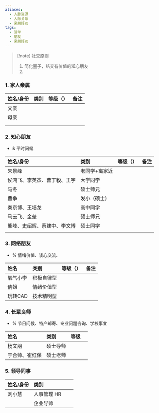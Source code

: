 ```yaml
---
aliases:
  - 人脉资源
  - 人际关系
  - 亲朋好友
tags:
  - 清单
  - 朋友
  - 亲朋好友
---
```

> [!note] 社交原则
> 1. 简化圈子，结交有价值的知心朋友
> 2. 
### 1. 家人亲属 
| 姓名/身份 | 类别  | 等级（） | 备注  |
| :---- | :-- | :--- | --- |
| 父亲    |     |      |     |
| 母亲    |     |      |     |
|       |     |      |     |
|       |     |      |     |
### 2. 知心朋友
- & 平时问候

| 姓名/身份          | 类别      | 等级（） | 备注  |
| :------------- | :------ | :--- | --- |
| 朱景峰            | 老同学+离家近 |      |     |
| 侯鸿飞、李英杰、曹丁毅、王宇 | 大学同学    |      |     |
| 马冬             | 硕士师兄    |      |     |
| 曹争             | 发小（硕士）  |      |     |
| 秦京博、王培龙        | 高中同学    |      |     |
| 马云飞、金垒         | 硕士师兄    |      |     |
| 熊峰、史绍辉、蔡建中、李文博 | 硕士同学    |      |     |
|                |         |      |     |
### 3. 网络朋友
- % 情绪价值、谈心交流、

| 姓名    | 类别    | 等级（） | 备注  |
| :---- | :---- | :--- | --- |
| 氧气小李  | 积极自律型 |      |     |
| 倩姐    | 情绪价值型 |      |     |
| 玩转CAD | 技术精明型 |      |     |
### 4. 长辈良师 
- % 节日问候、特产邮寄、专业问题咨询、学校事宜

| 姓名      | 类别   | 等级  |     |
| :------ | :--- | :-- | --- |
| 杨文朋     | 硕士导师 |     |     |
| 于合帅、崔红保 | 硕士老师 |     |     |
### 5. 领导同事
| 姓名/身份 | 类别      |     |     |
| :---- | :------ | :-- | --- |
| 刘小慧   | 人事管理 HR |     |     |
|       | 企业导师    |     |     |
